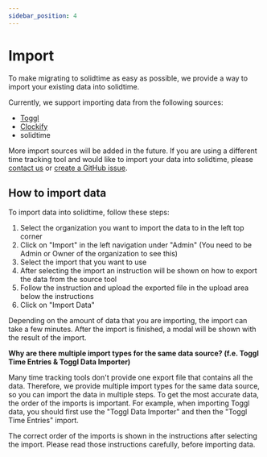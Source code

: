 ```yaml
---
sidebar_position: 4
---
```


# Import

To make migrating to solidtime as easy as possible, we provide a way to import your existing data into solidtime.

Currently, we support importing data from the following sources:
 - [Toggl](https://toggl.com/)
 - [Clockify](https://clockify.me/)
 - solidtime

More import sources will be added in the future.
If you are using a different time tracking tool and would like to import your data into solidtime, please [contact us](mailto:hello@solidtime.io) or [create a GitHub issue](https://github.com/solidtime-io/solidtime/issues/new).

## How to import data

To import data into solidtime, follow these steps:

1. Select the organization you want to import the data to in the left top corner
2. Click on "Import" in the left navigation under "Admin" (You need to be Admin or Owner of the organization to see this)
3. Select the import that you want to use
4. After selecting the import an instruction will be shown on how to export the data from the source tool
5. Follow the instruction and upload the exported file in the upload area below the instructions
6. Click on "Import Data"

Depending on the amount of data that you are importing, the import can take a few minutes.
After the import is finished, a modal will be shown with the result of the import.

**Why are there multiple import types for the same data source? (f.e. Toggl Time Entries & Toggl Data Importer)**

Many time tracking tools don't provide one export file that contains all the data.
Therefore, we provide multiple import types for the same data source, so you can import the data in multiple steps.
To get the most accurate data, the order of the imports is important.
For example, when importing Toggl data, you should first use the "Toggl Data Importer" and then the "Toggl Time Entries" import.

The correct order of the imports is shown in the instructions after selecting the import. Please read those instructions carefully, before importing data.
